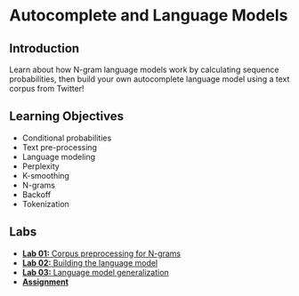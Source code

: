 # Autocomplete and Language Models

## Introduction
Learn about how N-gram language models work by calculating sequence probabilities, then build your own autocomplete language model using a text corpus from Twitter!

## Learning Objectives
* Conditional probabilities
* Text pre-processing
* Language modeling
* Perplexity
* K-smoothing
* N-grams
* Backoff
* Tokenization

## Labs
* [**Lab 01:** Corpus preprocessing for N-grams](./labs/)
* [**Lab 02:** Building the language model](./labs/)
* [**Lab 03:** Language model generalization](./labs/)
* [**Assignment**](./labs/)